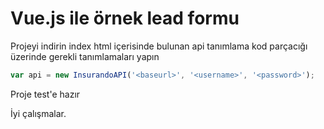 ﻿# Vue.js ile örnek lead formu

Projeyi indirin
index html içerisinde bulunan api tanımlama kod parçacığı üzerinde gerekli tanımlamaları yapın
``` js 
var api = new InsurandoAPI('<baseurl>', '<username>', '<password>');
```

Proje test'e hazır

İyi çalışmalar.
